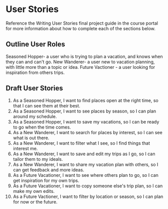 # User Stories

Reference the Writing User Stories final project guide in the course portal for more information about how to complete each of the sections below.

## Outline User Roles

Seasoned Hopper- a user who is trying to plan a vacation, and knows when they can and can't go.
New Wanderer- a user new to vacation planning, with little more than a topic or idea.
Future Vactioner - a user looking for inspiration from others trips.

## Draft User Stories

1. As a Seasoned Hopper, I want to find places open at the right time, so that I can see them at their best.
2. As a Seasoned Hopper, I want to see places by season, so I can plan around my schedule.
3. As a Seasoned Hopper, I want to save my vacations, so I can be ready to go when the time comes.
4. As a New Wanderer, I want to search for places by interest, so I can see what is out there.
5. As a New Wanderer, I want to filter what I see, so I find things that interest me.
6. As a New Wanderer, I want to save and edit my trips as I go, so I can tailor them to my ideals.
7. As a New Wanderer, I want to share my vacation plan with others, so I can get feedback and more ideas.
8. As a Future Vacationer, I want to see where others plan to go, so I can get inspiration for my own trips.
9. As a Future Vacationer, I want to copy someone else's trip plan, so I can make my own edits.
10. As a Future Vactioner, I want to filter by location or season, so I can plan for now or the future.
